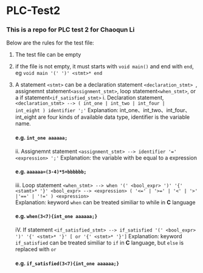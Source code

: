 # PLC-Test2

### This is a repo for PLC test 2 for Chaoqun Li

Below are the rules for the test file:

1. The test file can be empty
2. if the file is not empty, it must starts with ``void main()`` and end with ``end``, eg ``void main '(' ')' <stmt>* end``
3. A statement ``<stmt>`` can be a declaration statement ``<declaration_stmt> ``, assignemnt statement``<assignment_stmt>``, loop statement``<when_stmt>``, or a if statement``<if_satisfied_stmt>``
	i. Declaration statement, 
		``<declaration_stmt> --> ( int_one | int_two | int_four | 								int_eight ) identifier ';'``
		Explanation: int_one、int_two、int_four、int_eight are four kinds of available data type, identifier is the variable name.
		
	#### e.g. ``int_one aaaaaa;``
	ii. Assignemnt statement
	``<assignment_stmt> --> identifier '=' <expression> ';'``
	Explanation: the variable with be equal to a expression
	#### e.g. ``aaaaaa=(3-4)*5+bbbbbb;``
	iii. Loop statement
	``<when_stmt> --> when '(' <bool_expr> ')' '{' <stamt>* '}'
<bool_expr> --> <expression> ( '<=' | '>=' | '<' | '>' |'==' | '!=' ) <expression>``	
Explanation: keyword ``when`` can be treated similiar to while in **C**  language
	#### e.g. ``when(3<7){int_one aaaaaa;}``
	iV. If statement
	``<if_satisfied_stmt> --> if_satisfied '(' <bool_expr> ')' '{' <stmt>* '}' [ or '{' <stmt>* '}']``
	Explanation: keyword ``if_satisfied`` 	 can be treated similiar to ``if`` in **C** language, but ``else`` is replaced with ``or`` 
	#### e.g. ``if_satisfied(3<7){int_one aaaaaa;}``